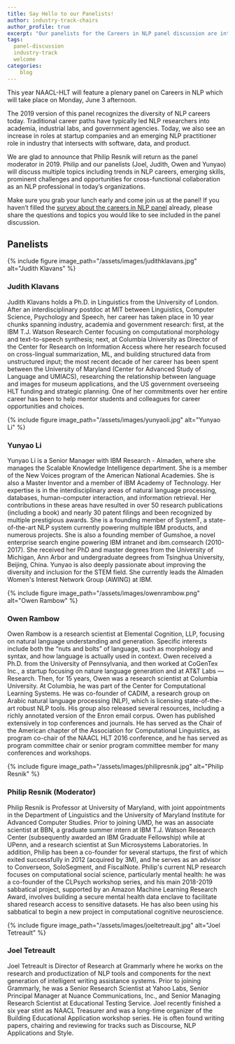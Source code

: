 ```yaml
---
title: Say Hello to our Panelists!
author: industry-track-chairs
author_profile: true
excerpt: "Our panelists for the Careers in NLP panel discussion are introduced. Join us on Monday, June 3rd."
tags:
  panel-discussion
  industry-track
  welcome
categories:
    blog
---
```


This year NAACL-HLT will feature a plenary panel on Careers in NLP which will take place on Monday, June 3 afternoon.

The 2019 version of this panel recognizes the diversity of NLP careers today. Traditional career paths have typically led NLP researchers into academia, industrial labs, and government agencies. Today, we also see an increase in roles at startup companies and an emerging NLP practitioner role in industry that intersects with software, data, and product.

We are glad to announce that Philip Resnik will return as the panel moderator in 2019. Philip and our panelists (Joel, Judith, Owen and Yunyao) will discuss multiple topics including trends in NLP careers, emerging skills, prominent challenges and opportunities for cross-functional collaboration as an NLP professional in today’s organizations.

Make sure you grab your lunch early and come join us at the panel! If you haven’t filled the [survey about the careers in NLP panel](https://forms.office.com/Pages/ResponsePage.aspx?id=DQSIkWdsW0yxEjajBLZtrQAAAAAAAAAAAANAAYLQFrZUM0hRWUlPMzhKMUJRVlRRNFozN0ZOOE1OMS4u) already, please share the questions and topics you would like to see included in the panel discussion.

## Panelists

{% include figure image_path="/assets/images/judithklavans.jpg" alt="Judith Klavans" %}

### Judith Klavans
Judith Klavans holds a Ph.D. in Linguistics from the University of London. After an interdisciplinary postdoc at MIT between Linguistics, Computer Science, Psychology and Speech, her career has taken place in 10 year chunks spanning industry, academia and government research:  first, at the IBM T.J. Watson Research Center focusing on computational morphology and text-to-speech synthesis; next, at Columbia University as Director of the Center for Research on Information Access where her research focused on cross-lingual summarization, ML, and building structured data from unstructured input; the most recent decade of her career has been spent between the University of Maryland (Center for Advanced Study of Language and UMIACS), researching the relationship between language and images for museum applications, and the US government overseeing HLT funding and strategic planning.  One of her commitments over her entire career has been to help mentor students and colleagues for career opportunities and choices. 

{% include figure image_path="/assets/images/yunyaoli.jpg" alt="Yunyao Li" %}

### Yunyao Li
Yunyao Li is a Senior Manager with IBM Research - Almaden, where she manages the Scalable Knowledge Intelligence department.  She is a member of the New Voices program of the American National Academies. She is also a Master Inventor and a member of IBM Academy of Technology. Her expertise is in the interdisciplinary areas of natural language processing, databases, human-computer interaction, and information retrieval. Her contributions in these areas have resulted in over 50 research publications (including a book) and nearly 30 patent filings and been recognized by multiple prestigious awards. She is a founding member of SystemT, a state-of-the-art NLP system currently powering multiple IBM products, and numerous projects. She is also a founding member of Gumshoe, a novel enterprise search engine powering IBM intranet and ibm.comsearch (2010-2017). She received her PhD and master degrees  from the University of Michigan, Ann Arbor and undergraduate degrees from Tsinghua University, Beijing, China. Yunyao is also deeply passionate about improving the diversity and inclusion for the STEM field. She currently leads the Almaden Women's Interest Network Group (AWING) at IBM.

{% include figure image_path="/assets/images/owenrambow.png" alt="Owen Rambow" %}

### Owen Rambow
Owen Rambow is a research scientist at Elemental Cognition, LLP, focusing on natural language understanding and generation. Specific interests include both the “nuts and bolts” of language, such as morphology and syntax, and how language is actually used in context. Owen received a Ph.D. from the University of Pennsylvania, and then worked at CoGenTex Inc., a startup focusing on nature language generation and at AT&T Labs — Research.  Then, for 15 years, Owen was a research scientist at Columbia University. At Columbia, he was part of the Center for Computational Learning Systems. He was co-founder of CADIM, a research group on Arabic natural language processing (NLP), which is licensing state-of-the-art robust NLP tools. His group also released several resources, including a richly annotated version of the Enron email corpus. Owen has published extensively in top conferences and journals. He has served as the Chair of the American chapter of the Association for Computational Linguistics, as program co-chair of the NAACL HLT 2016 conference, and he has served as program committee chair or senior program committee member for many conferences and workshops.

{% include figure image_path="/assets/images/philipresnik.jpg" alt="Philip Resnik" %}

### Philip Resnik (Moderator)
Philip Resnik is Professor at University of Maryland, with joint appointments in the Department of Linguistics and the University of Maryland Institute for Advanced Computer Studies. Prior to joining UMD, he was an associate scientist at BBN, a graduate summer intern at IBM T.J. Watson Research Center (subsequently awarded an IBM Graduate Fellowship) while at UPenn, and a research scientist at Sun Microsystems Laboratories. In addition, Philip has been a co-founder for several startups, the first of which exited successfully in 2012 (acquired by 3M), and he  serves as an advisor to Converseon, SoloSegment, and FiscalNote. Philip's current NLP research focuses on computational social science, particularly mental health: he was a co-founder of the CLPsych workshop series, and his main 2018-2019 sabbatical project, supported by an Amazon Machine Learning Research Award, involves building a secure mental health data enclave to facilitate shared research access to sensitive datasets. He has also been using his sabbatical to begin a new project in computational cognitive neuroscience.

{% include figure image_path="/assets/images/joeltetreault.jpg" alt="Joel Tetreault" %}

### Joel Tetreault
Joel Tetreault is Director of Research at Grammarly where he works on the research and productization of NLP tools and components for the next generation of intelligent writing assistance systems. Prior to joining Grammarly, he was a Senior Research Scientist at Yahoo Labs,  Senior Principal Manager at Nuance Communications, Inc., and Senior Managing Research Scientist at Educational Testing Service.  Joel recently finished a six year stint as NAACL Treasurer and was a long-time organizer of the Building Educational Application workshop series.   He is often found writing papers, chairing and reviewing for tracks such as Discourse, NLP Applications and Style.
